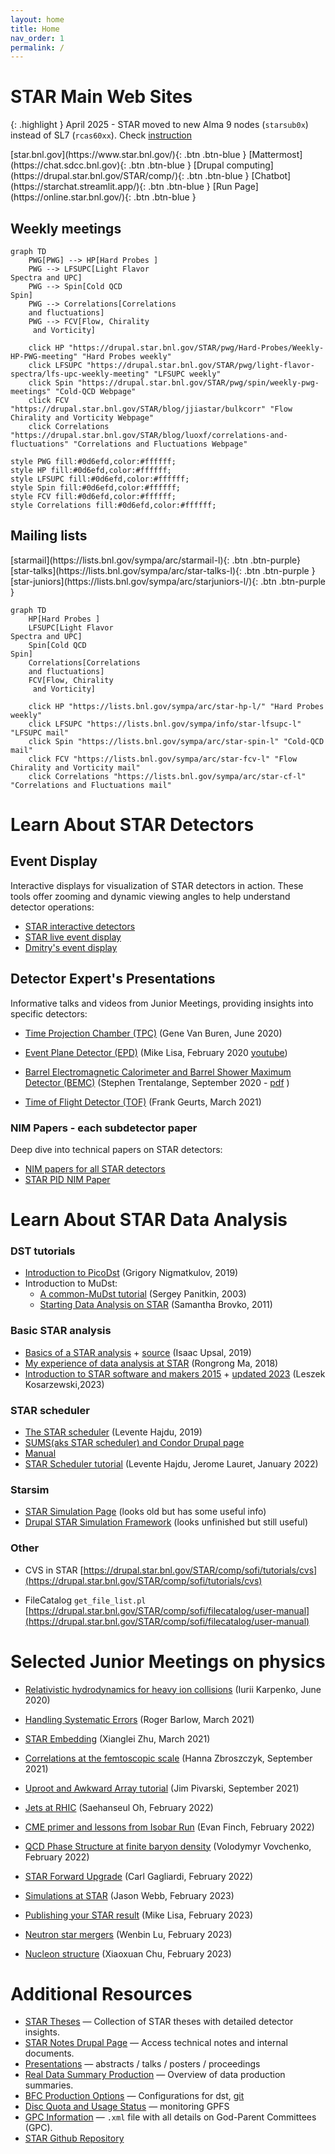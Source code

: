 ```yaml
---
layout: home
title: Home
nav_order: 1
permalink: /
---
```


# STAR Main Web Sites

<!--
<span class="fs-8">
[Timetable for current collaboration meeting](https://drupal.star.bnl.gov/STAR/conference/timetable/talk/70578){: .btn .btn-green }
</span>
-->

{: .highlight }
April 2025 - STAR moved to new Alma 9 nodes (`starsub0x`) instead of SL7 (`rcas60xx`). Check [instruction](/software/a9)

<span class="fs-5">
[star.bnl.gov](https://www.star.bnl.gov/){: .btn .btn-blue }
</span>
<span class="fs-5">
[Mattermost](https://chat.sdcc.bnl.gov){: .btn .btn-blue }
</span>
<span class="fs-5">
[Drupal computing](https://drupal.star.bnl.gov/STAR/comp/){: .btn .btn-blue }
</span>
<span class="fs-5">
[Chatbot](https://starchat.streamlit.app/){: .btn .btn-blue }
</span>
<span class="fs-5">
[Run Page](https://online.star.bnl.gov/){: .btn .btn-blue }
</span>

## Weekly meetings

```mermaid
graph TD
    PWG[PWG] --> HP[Hard Probes ]
    PWG --> LFSUPC[Light Flavor
Spectra and UPC]
    PWG --> Spin[Cold QCD
Spin]
    PWG --> Correlations[Correlations 
    and fluctuations]
    PWG --> FCV[Flow, Chirality
     and Vorticity]

    click HP "https://drupal.star.bnl.gov/STAR/pwg/Hard-Probes/Weekly-HP-PWG-meeting" "Hard Probes weekly"
    click LFSUPC "https://drupal.star.bnl.gov/STAR/pwg/light-flavor-spectra/lfs-upc-weekly-meeting" "LFSUPC weekly"
    click Spin "https://drupal.star.bnl.gov/STAR/pwg/spin/weekly-pwg-meetings" "Cold-QCD Webpage"
    click FCV "https://drupal.star.bnl.gov/STAR/blog/jjiastar/bulkcorr" "Flow Chirality and Vorticity Webpage"
    click Correlations "https://drupal.star.bnl.gov/STAR/blog/luoxf/correlations-and-fluctuations" "Correlations and Fluctuations Webpage"

style PWG fill:#0d6efd,color:#ffffff;
style HP fill:#0d6efd,color:#ffffff;
style LFSUPC fill:#0d6efd,color:#ffffff;
style Spin fill:#0d6efd,color:#ffffff;
style FCV fill:#0d6efd,color:#ffffff;
style Correlations fill:#0d6efd,color:#ffffff;
```

## Mailing lists

<span class="fs-4">
[starmail](https://lists.bnl.gov/sympa/arc/starmail-l){: .btn .btn-purple}
</span>
<span class="fs-4">
[star-talks](https://lists.bnl.gov/sympa/arc/star-talks-l){: .btn .btn-purple }
</span>
<span class="fs-4">
[star-juniors](https://lists.bnl.gov/sympa/arc/starjuniors-l/){: .btn .btn-purple }
</span>

```mermaid
graph TD
    HP[Hard Probes ]
    LFSUPC[Light Flavor
Spectra and UPC]
    Spin[Cold QCD
Spin]
    Correlations[Correlations 
    and fluctuations]
    FCV[Flow, Chirality
     and Vorticity]

    click HP "https://lists.bnl.gov/sympa/arc/star-hp-l/" "Hard Probes weekly"
    click LFSUPC "https://lists.bnl.gov/sympa/info/star-lfsupc-l" "LFSUPC mail"
    click Spin "https://lists.bnl.gov/sympa/arc/star-spin-l" "Cold-QCD mail"
    click FCV "https://lists.bnl.gov/sympa/arc/star-fcv-l" "Flow Chirality and Vorticity mail"
    click Correlations "https://lists.bnl.gov/sympa/arc/star-cf-l" "Correlations and Fluctuations mail"
```

# Learn About STAR Detectors

## Event Display

Interactive displays for visualization of STAR detectors in action. These tools offer zooming and dynamic viewing angles to help understand detector operations:

- [STAR interactive detectors](https://nsww.org/projects/bnl/star/sub-systems.php)
- [STAR live event display](https://online.star.bnl.gov/aggregator/livedisplay/)
- [Dmitry's event display](https://www.star.bnl.gov/~dmitry/edisplay/)

## Detector Expert's Presentations

Informative talks and videos from Junior Meetings, providing insights into specific detectors:

- [Time Projection Chamber (TPC)](https://drupal.star.bnl.gov/STAR/event/2020/06/11/star-juniors-detector-meeting-tpc) (Gene Van Buren, June 2020)

- [Event Plane Detector (EPD)](https://drupal.star.bnl.gov/STAR/event/2020/02/20/star-juniors-detector-meeting-epd) (Mike Lisa, February 2020 [youtube](https://youtu.be/OfJTq5cFe4U))

- [Barrel Electromagnetic Calorimeter and Barrel Shower Maximum Detector (BEMC)](https://drupal.star.bnl.gov/STAR/meetings/star-collaboration-meeting-september-2020/juniors-day/star-barrel-calorimeter-and-shower-ma) (Stephen Trentalange, September 2020 - [pdf](https://drupal.star.bnl.gov/STAR/system/files/TOFatJuniorsDay2021.pdf) )

- [Time of Flight Detector (TOF)](https://drupal.star.bnl.gov/STAR/meetings/star-collaboration-meeting-march-2021/juniors-day/stars-time-flight-detector) (Frank Geurts, March 2021)

### NIM Papers - each subdetector paper

Deep dive into technical papers on STAR detectors:

- [NIM papers for all STAR detectors](https://www.star.bnl.gov/public/tpc/NimPapers/index.htm)
- [STAR PID NIM Paper](https://arxiv.org/abs/nucl-ex/0505026v2)

# Learn About STAR Data Analysis

### DST tutorials

- [Introduction to PicoDst](https://drupal.star.bnl.gov/STAR/system/files/Nigmatkulov_intro2pico_Krakow2019.pdf) (Grigory Nigmatkulov, 2019)
- Introduction to MuDst:
  - [A common-MuDst tutorial](https://www.star.bnl.gov/public/comp/meet/RM200311/MuDstTutorial.pdf) (Sergey Panitkin, 2003)
  - [Starting Data Analysis on STAR](http://nuclear.ucdavis.edu/~brovko/GettingStarted.pdf) (Samantha Brovko, 2011)

### Basic STAR analysis

- [Basics of a STAR analysis](https://drupal.star.bnl.gov/STAR/system/files/Upsal_JuniorsDay.pdf) + [source](https://drupal.star.bnl.gov/STAR/meetings/star-collaboration-meeting/afternoon-session/star-software-101) (Isaac Upsal, 2019)
- [My experience of data analysis at STAR](https://drupal.star.bnl.gov/STAR/system/files/RMa_ColMetg_Junior.pdf) (Rongrong Ma, 2018)
- [Introduction to STAR software and makers 2015](https://nsww.org/projects/bnl/star/docs/STAR_soft_BNL_LK_2015_6_1.pdf) + [updated 2023](https://indico.fjfi.cvut.cz/event/218/contributions/3889/attachments/1253/1936/STAR_soft_LK_2023_2_17.pdf) (Leszek Kosarzewski,2023)

### STAR scheduler  

- [The STAR scheduler](https://drupal.star.bnl.gov/STAR/system/files/The_STAR_Scheduler_V8.pdf) (Levente Hajdu, 2019)
- [SUMS(aks STAR scheduler) and Condor Drupal page](https://drupal.star.bnl.gov/STAR/comp/sofi/batch#Condor)
- [Manual](https://www.star.bnl.gov/public/comp/Grid/scheduler/manual.htm)
- [STAR Scheduler tutorial](https://drupal.star.bnl.gov/STAR/event/2022/01/14/Scheduler-tutorial/Scheduler-Tutorial) (Levente Hajdu, Jerome Lauret, January 2022)

### Starsim

- [STAR Simulation Page](https://www.star.bnl.gov/public/comp/simu/newsite/) (looks old but has some useful info)
- [Drupal STAR Simulation Framework](https://drupal.star.bnl.gov/STAR/comp/simu/star-simulation-framework) (looks unfinished but still useful)

### Other

- CVS in STAR
 [https://drupal.star.bnl.gov/STAR/comp/sofi/tutorials/cvs](https://drupal.star.bnl.gov/STAR/comp/sofi/tutorials/cvs)

- FileCatalog `get_file_list.pl` [https://drupal.star.bnl.gov/STAR/comp/sofi/filecatalog/user-manual](https://drupal.star.bnl.gov/STAR/comp/sofi/filecatalog/user-manual)

# Selected Junior Meetings on physics

- [Relativistic hydrodynamics for heavy ion collisions](https://drupal.star.bnl.gov/STAR/event/2020/06/17/star-juniors-meeting-hydrodynamical-evolution) (Iurii Karpenko, June 2020)
- [Handling Systematic Errors](https://drupal.star.bnl.gov/STAR/meetings/star-collaboration-meeting-march-2021/juniors-day/handling-systematic-errors) (Roger Barlow, March 2021)
- [STAR Embedding](https://drupal.star.bnl.gov/STAR/meetings/star-collaboration-meeting-march-2021/juniors-day/star-embedding-tutorial) (Xianglei Zhu, March 2021)
- [Correlations at the femtoscopic scale](https://drupal.star.bnl.gov/STAR/meetings/star-collaboration-meeting-september-2021/juniors-day/correlations-femtoscopic-scale) (Hanna Zbroszczyk, September 2021)
- [Uproot and Awkward Array tutorial](https://drupal.star.bnl.gov/STAR/meetings/star-collaboration-meeting-september-2021/juniors-day/uproot-and-awkward-array-tutorial-par) (Jim Pivarski, September 2021)

- [Jets at RHIC](https://drupal.star.bnl.gov/STAR/meetings/STAR-Collaboration-Meeting-February-2022/Junior-Day/TBD-1) (Saehanseul Oh, February 2022)
- [CME primer and lessons from Isobar Run](https://drupal.star.bnl.gov/STAR/meetings/STAR-Collaboration-Meeting-February-2022/Junior-Day/CME-primer-and-what-we-learned-isobar-r) (Evan Finch, February 2022)
- [QCD Phase Structure at finite baryon density](https://drupal.star.bnl.gov/STAR/meetings/STAR-Collaboration-Meeting-February-2022/Junior-Day/QCD-phase-structure-finite-baryon-densi) (Volodymyr Vovchenko, February 2022)
- [STAR Forward Upgrade](https://drupal.star.bnl.gov/STAR/meetings/STAR-Collaboration-Meeting-February-2022/Junior-Day/TBD-2) (Carl Gagliardi, February 2022)
- [Simulations at STAR](https://drupal.star.bnl.gov/STAR/meetings/STAR-Collaboration-Meeting-Spring-2023/Juniors-Day/Getting-started-simulations-STAR) (Jason Webb, February 2023)
- [Publishing your STAR result](https://drupal.star.bnl.gov/STAR/meetings/STAR-Collaboration-Meeting-Spring-2023/Juniors-Day/TBD-How-write-paper) (Mike Lisa, February 2023)
- [Neutron star mergers](https://drupal.star.bnl.gov/STAR/meetings/STAR-Collaboration-Meeting-Spring-2023/Juniors-Day/TBD-Neutron-star-mergers) (Wenbin Lu, February 2023)
- [Nucleon structure](https://drupal.star.bnl.gov/STAR/meetings/STAR-Collaboration-Meeting-Spring-2023/Juniors-Day/Studies-nucleon-structure-STAR) (Xiaoxuan Chu, February 2023)

# Additional Resources

- [STAR Theses](https://drupal.star.bnl.gov/STAR/theses) — Collection of STAR theses with detailed detector insights.
- [STAR Notes Drupal Page](https://drupal.star.bnl.gov/STAR/starnotes) — Access technical notes and internal documents.
- [Presentations](https://drupal.star.bnl.gov/STAR/presentations/) — abstracts / talks / posters / proceedings
- [Real Data Summary Production](https://www.star.bnl.gov/public/comp/prod/ProdList.html) — Overview of data production summaries.
- [BFC Production Options](https://www.star.bnl.gov/devcgi/dbProdOptionRetrv.pl) — Configurations for dst, [git](https://github.com/star-bnl/star-sw/blob/main/StRoot/StBFChain/StBFChain.cxx)
- [Disc Quota and Usage Status](https://monitoring.sdcc.bnl.gov/Facility/GCE/GPFS/) — monitoring GPFS
- [GPC Information](https://www.star.bnl.gov/protected/common/GPCs/gpc-committees.xml) — `.xml` file with all details on God-Parent Committees  (GPC).
- [STAR Github Repository](https://github.com/star-bnl)

<!-- [https://drupal.star.bnl.gov/STAR/system/files/userfiles/6359/STAR_Juniors_Intro-3.pdf](https://drupal.star.bnl.gov/STAR/system/files/userfiles/6359/STAR_Juniors_Intro-3.pdf) -->

<!-- The webpage was inspired by [UCR RHIC's GitHub Page](https://github.com/ucr-rhic/ucr-rhic.github.io/) -->
